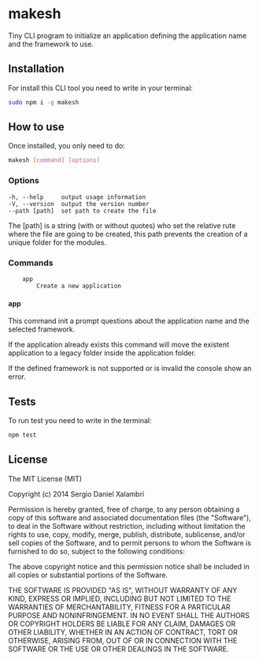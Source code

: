 # makesh
Tiny CLI program to initialize an application defining the application name and the framework to use.

## Installation
For install this CLI tool you need to write in your terminal:

```bash
sudo npm i -g makesh
```

## How to use
Once installed, you only need to do:

```bash
makesh [command] [options]
```

### Options
```
-h, --help     output usage information
-V, --version  output the version number
--path [path]  set path to create the file
```

The [path] is a string (with or without quotes) who set the relative rute where the file are going to be created, this path prevents the creation of a unique folder for the modules.

### Commands
```
	app
		Create a new application
```

#### app
This command init a prompt questions about the application name and the selected framework.

If the application already exists this command will move the existent application to a legacy folder inside the application folder.

If the defined framework is not supported or is invalid the console show an error.

## Tests
To run test you need to write in the terminal:

```bash
npm test
```

## License

The MIT License (MIT)

Copyright (c) 2014 Sergio Daniel Xalambrí

Permission is hereby granted, free of charge, to any person obtaining a copy of this software and associated documentation files (the "Software"), to deal in the Software without restriction, including without limitation the rights to use, copy, modify, merge, publish, distribute, sublicense, and/or sell copies of the Software, and to permit persons to whom the Software is furnished to do so, subject to the following conditions:

The above copyright notice and this permission notice shall be included in all copies or substantial portions of the Software.

THE SOFTWARE IS PROVIDED "AS IS", WITHOUT WARRANTY OF ANY KIND, EXPRESS OR IMPLIED, INCLUDING BUT NOT LIMITED TO THE WARRANTIES OF MERCHANTABILITY, FITNESS FOR A PARTICULAR PURPOSE AND NONINFRINGEMENT. IN NO EVENT SHALL THE AUTHORS OR COPYRIGHT HOLDERS BE LIABLE FOR ANY CLAIM, DAMAGES OR OTHER LIABILITY, WHETHER IN AN ACTION OF CONTRACT, TORT OR OTHERWISE, ARISING FROM, OUT OF OR IN CONNECTION WITH THE SOFTWARE OR THE USE OR OTHER DEALINGS IN THE SOFTWARE.
